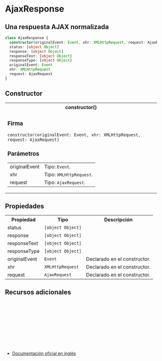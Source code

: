 # AjaxResponse

<h2 class="subtitle">Una respuesta AJAX normalizada</h2>

```typescript
class AjaxResponse {
  constructor(originalEvent: Event, xhr: XMLHttpRequest, request: AjaxRequest)
  status: [object Object]
  response: [object Object]
  responseText: [object Object]
  responseType: [object Object]
  originalEvent: Event
  xhr: XMLHttpRequest
  request: AjaxRequest
}
```

## Constructor

<table>
<tr><th>constructor()</th></tr>
<tr><td>
<h3>Firma</h3>
<code>constructor(originalEvent: Event, xhr: XMLHttpRequest, request: AjaxRequest)</code>

<h3>Parámetros</h3>

<table>
<tr><td>originalEvent</td><td>Tipo: <code>Event</code>.</td></tr>
<tr><td>xhr</td><td>Tipo: <code>XMLHttpRequest</code>.</td></tr>
<tr><td>request</td><td>Tipo: <code>AjaxRequest</code>.</td></tr>
</table>
</td></tr>
</table>

## Propiedades

<table>
<tr><th>Propiedad</th><th>Tipo</th><th>Descripción</th></tr>
<tr><td>status</td><td><code>[object Object]</code></td></tr>
<tr><td>response</td><td><code>[object Object]</code></td></tr>
<tr><td>responseText</td><td><code>[object Object]</code></td></tr>
<tr><td>responseType</td><td><code>[object Object]</code></td></tr>
<tr><td>originalEvent</td><td><code>Event </code></td><td>Declarado en el constructor.</td></tr>
<tr><td>xhr</td><td><code>XMLHttpRequest </code></td><td>Declarado en el constructor.</td></tr>
<tr><td>request</td><td><code>AjaxRequest </code></td><td>Declarado en el constructor.</td></tr>
</table>
 
 ## Recursos adicionales

<a target="_blank" href="https://github.com/ReactiveX/rxjs/blob/6.5.5/src/internal/observable/dom/AjaxObservable.ts#L431-L457">
<svg>
  <use xlink:href="/assets/icons/source.svg#source-code"></use>
</svg>
</a>
</div>

- <a target="_blank" href="https://rxjs.dev/api/ajax/AjaxResponse">Documentación oficial en inglés</a>
